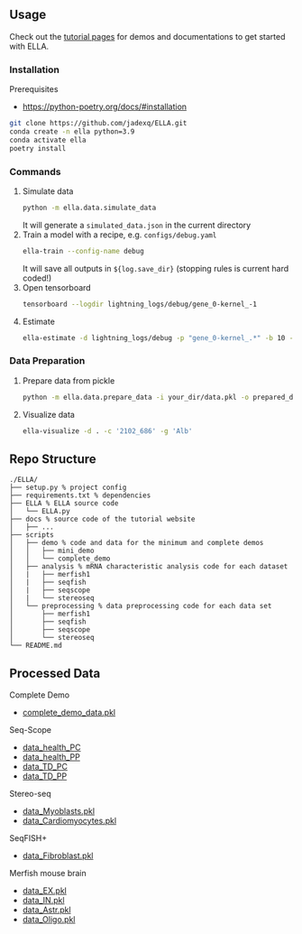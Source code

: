 ## Usage

Check out the [tutorial pages](https://jadexq.github.io/ELLA/) for demos and documentations to get started with ELLA.

### Installation
Prerequisites
- https://python-poetry.org/docs/#installation

```bash
git clone https://github.com/jadexq/ELLA.git
conda create -n ella python=3.9
conda activate ella
poetry install
```

### Commands

1. Simulate data
    ```bash
    python -m ella.data.simulate_data
    ```
    It will generate a `simulated_data.json` in the current directory
2. Train a model with a recipe, e.g. `configs/debug.yaml`
    ```bash
    ella-train --config-name debug
    ```
    It will save all outputs in `${log.save_dir}`
    (stopping rules is current hard coded!)
3. Open tensorboard
    ```bash
    tensorboard --logdir lightning_logs/debug/gene_0-kernel_-1
    ```
4. Estimate
   ```bash
   ella-estimate -d lightning_logs/debug -p "gene_0-kernel_.*" -b 10 -o path/to/out.json
   ```


### Data Preparation

1. Prepare data from pickle
   ```bash
   python -m ella.data.prepare_data -i your_dir/data.pkl -o prepared_data
   ```
2. Visualize data
   ```bash
   ella-visualize -d . -c '2102_686' -g 'Alb'
   ```

## Repo Structure
```
./ELLA/
├── setup.py % project config
├── requirements.txt % dependencies
├── ELLA % ELLA source code
│   └── ELLA.py
├── docs % source code of the tutorial website
│   ├── ...
├── scripts
│   ├── demo % code and data for the minimum and complete demos
│   │   ├── mini_demo
│   │   └── complete_demo
│   ├── analysis % mRNA characteristic analysis code for each dataset
│   |   ├── merfish1
│   |   ├── seqfish
│   |   ├── seqscope
│   |   └── stereoseq
│   └── preprocessing % data preprocessing code for each data set
│       ├── merfish1
│       ├── seqfish
│       ├── seqscope
│       └── stereoseq
└── README.md

```


## Processed Data
Complete Demo
- [complete_demo_data.pkl](sha256:aac2f957f98358b1622ddafa2a27b5482101ed0ce7fca3400916a06f37f92ec7)

Seq-Scope
- [data_health_PC](sha256:1e72aaa2ed4563bc0c122d3bb84975b5930903d1552936c6faafea3b72f9b84b)
- [data_health_PP](sha256:11b31911fd0fe9c24ad53dbe0194fd60781c0fbf12f82a8ef03a24d4c679cc45)
- [data_TD_PC](sha256:9619e72cf5ff8f4d10e125f7001b4d3e90deb87755db0c2618bdf553d96d46bb)
- [data_TD_PP](sha256:ee7f963d92f3fa5f5c7d57b76acb8ceab845db89867d35291c05e12b955a403a)

Stereo-seq
- [data_Myoblasts.pkl](sha256:03880a2626f6348a8638f68c46da2c29741dd2cd546eab0becc5039a521a26d3)
- [data_Cardiomyocytes.pkl](sha256:8b6a7373c1e68037421c26ac552c7e7c81eb7ca4f350a22c8ba1ea2d81b646f4)
  
SeqFISH+
- [data_Fibroblast.pkl](sha256:91fd8a86cd275f0fbe3f4dcd136c4f0eec9b37c4a8199e33eb7ae9f77ac44e29)

Merfish mouse brain
- [data_EX.pkl](sha256:256bc31125997b1a3ab3959ece95202d26e54d916f6c85fc156dc10591a67939)
- [data_IN.pkl](sha256:f58173aa24400b221d1fee6b5b8a71b9c5827318c9ead040f632639501d9a9cd)
- [data_Astr.pkl](sha256:4df33d2e58f8d3620d89790aa2d464979ce4da89efe4234be441e0ed6ab74471)
- [data_Oligo.pkl](sha256:cdcc63585c2c99fff009a524ef6f2fc4fc0d0586aaf855c81b9c229f2b517414)
